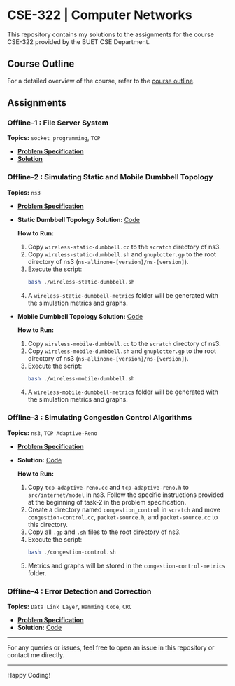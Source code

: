 # CSE-322 | Computer Networks

This repository contains my solutions to the assignments for the course CSE-322 provided by the BUET CSE Department.

## Course Outline
For a detailed overview of the course, refer to the [course outline](https://github.com/Anonto050/CSE-322-Computer_Networks/tree/main/CSE322%20Course%20Outline.pdf).

## Assignments

### Offline-1 : File Server System
**Topics:** `socket programming`, `TCP`

- **[Problem Specification](https://github.com/Anonto050/CSE-322-Computer_Networks/blob/main/Offline1/Problem_Statement.pdf)**
- **[Solution](https://github.com/Anonto050/CSE-322-Computer_Networks/tree/main/Offline1)**

### Offline-2 : Simulating Static and Mobile Dumbbell Topology
**Topics:** `ns3`

- **[Problem Specification](https://github.com/Anonto050/CSE-322-Computer_Networks/blob/main/Offline2/Problem_Statement.pdf)**
- **Static Dumbbell Topology Solution:** [Code](https://github.com/Anonto050/CSE-322-Computer_Networks/tree/main/Offline2/Static_Dumbbell)

    **How to Run:**
    1. Copy `wireless-static-dumbbell.cc` to the `scratch` directory of ns3.
    2. Copy `wireless-static-dumbbell.sh` and `gnuplotter.gp` to the root directory of ns3 (`ns-allinone-[version]/ns-[version]`).
    3. Execute the script:
        ```sh
        bash ./wireless-static-dumbbell.sh
        ```
    4. A `wireless-static-dumbbell-metrics` folder will be generated with the simulation metrics and graphs.

- **Mobile Dumbbell Topology Solution:** [Code](https://github.com/Anonto050/CSE-322-Computer_Networks/tree/main/Offline2/Mobile_Dumbbell)

    **How to Run:**
    1. Copy `wireless-mobile-dumbbell.cc` to the `scratch` directory of ns3.
    2. Copy `wireless-mobile-dumbbell.sh` and `gnuplotter.gp` to the root directory of ns3 (`ns-allinone-[version]/ns-[version]`).
    3. Execute the script:
        ```sh
        bash ./wireless-mobile-dumbbell.sh
        ```
    4. A `wireless-mobile-dumbbell-metrics` folder will be generated with the simulation metrics and graphs.

### Offline-3 : Simulating Congestion Control Algorithms
**Topics:** `ns3`, `TCP Adaptive-Reno`

- **[Problem Specification](https://github.com/Anonto050/CSE-322-Computer_Networks/blob/main/Offline3/Problem_Statement.pdf)**
- **Solution:** [Code](https://github.com/Anonto050/CSE-322-Computer_Networks/tree/main/Offline3)

    **How to Run:**
    1. Copy `tcp-adaptive-reno.cc` and `tcp-adaptive-reno.h` to `src/internet/model` in ns3. Follow the specific instructions provided at the beginning of task-2 in the problem specification.
    2. Create a directory named `congestion_control` in `scratch` and move `congestion-control.cc`, `packet-source.h`, and `packet-source.cc` to this directory.
    3. Copy all `.gp` and `.sh` files to the root directory of ns3.
    4. Execute the script:
        ```sh
        bash ./congestion-control.sh
        ```
    5. Metrics and graphs will be stored in the `congestion-control-metrics` folder.

### Offline-4 : Error Detection and Correction
**Topics:** `Data Link Layer`, `Hamming Code`, `CRC`

- **[Problem Specification](https://github.com/Anonto050/CSE-322-Computer_Networks/blob/main/Offline4/Problem_Statement.docx)**
- **Solution:** [Code](https://github.com/Anonto050/CSE-322-Computer_Networks/blob/main/Offline4/main.cpp)

---

For any queries or issues, feel free to open an issue in this repository or contact me directly.

---

Happy Coding!
